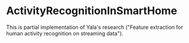 # ActivityRecognitionInSmartHome

This is partial implementation of Yala's research ("Feature extraction for human activity recognition on streaming data").



